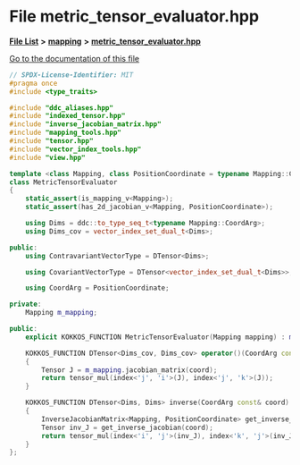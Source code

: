 

# File metric\_tensor\_evaluator.hpp

[**File List**](files.md) **>** [**mapping**](dir_5300298560c4bf255ab9f36681603d89.md) **>** [**metric\_tensor\_evaluator.hpp**](metric__tensor__evaluator_8hpp.md)

[Go to the documentation of this file](metric__tensor__evaluator_8hpp.md)


```C++
// SPDX-License-Identifier: MIT
#pragma once
#include <type_traits>

#include "ddc_aliases.hpp"
#include "indexed_tensor.hpp"
#include "inverse_jacobian_matrix.hpp"
#include "mapping_tools.hpp"
#include "tensor.hpp"
#include "vector_index_tools.hpp"
#include "view.hpp"

template <class Mapping, class PositionCoordinate = typename Mapping::CoordArg>
class MetricTensorEvaluator
{
    static_assert(is_mapping_v<Mapping>);
    static_assert(has_2d_jacobian_v<Mapping, PositionCoordinate>);

    using Dims = ddc::to_type_seq_t<typename Mapping::CoordArg>;
    using Dims_cov = vector_index_set_dual_t<Dims>;

public:
    using ContravariantVectorType = DTensor<Dims>;

    using CovariantVectorType = DTensor<vector_index_set_dual_t<Dims>>;

    using CoordArg = PositionCoordinate;

private:
    Mapping m_mapping;

public:
    explicit KOKKOS_FUNCTION MetricTensorEvaluator(Mapping mapping) : m_mapping(mapping) {}

    KOKKOS_FUNCTION DTensor<Dims_cov, Dims_cov> operator()(CoordArg const& coord) const
    {
        Tensor J = m_mapping.jacobian_matrix(coord);
        return tensor_mul(index<'j', 'i'>(J), index<'j', 'k'>(J));
    }

    KOKKOS_FUNCTION DTensor<Dims, Dims> inverse(CoordArg const& coord) const
    {
        InverseJacobianMatrix<Mapping, PositionCoordinate> get_inverse_jacobian(m_mapping);
        Tensor inv_J = get_inverse_jacobian(coord);
        return tensor_mul(index<'i', 'j'>(inv_J), index<'k', 'j'>(inv_J));
    }
};
```


